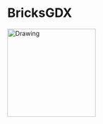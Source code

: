 # BricksGDX
<img src="https://raw.githubusercontent.com/salvadordeveloper/BricksGDX/master/img/image1.png" alt="Drawing" style="width: 200px; height:200px;"/>

